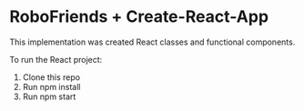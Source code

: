 # RoboFriends + Create-React-App

This implementation was created React classes and functional components.

To run the React project:

1. Clone this repo
2. Run npm install
3. Run npm start
